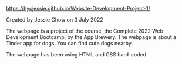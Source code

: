https://hycjessie.github.io/Website-Development-Project-1/

Created by Jessie Chow on 3 July 2022

The webpage is a project of the course, the Complete 2022 Web Development Bootcamp, by the App Brewery. The webpage is about a Tinder app for dogs. You can find cute dogs nearby.

The webpage has been using HTML and CSS hard-coded.
